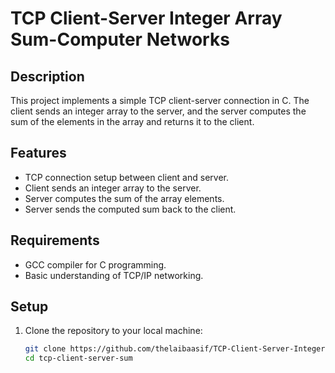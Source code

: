 # TCP Client-Server Integer Array Sum-Computer Networks 


## Description
This project implements a simple TCP client-server connection in C. The client sends an integer array to the server, and the server computes the sum of the elements in the array and returns it to the client.

## Features
- TCP connection setup between client and server.
- Client sends an integer array to the server.
- Server computes the sum of the array elements.
- Server sends the computed sum back to the client.

## Requirements
- GCC compiler for C programming.
- Basic understanding of TCP/IP networking.

## Setup
1. Clone the repository to your local machine:
   ```sh
   git clone https://github.com/thelaibaasif/TCP-Client-Server-Integer-Array-Sum/
   cd tcp-client-server-sum
